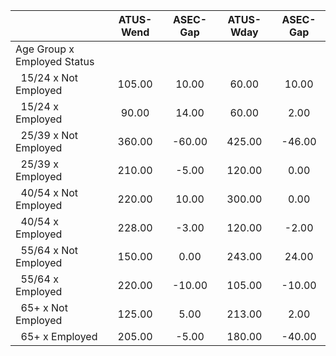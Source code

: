 
|                      |    ATUS-Wend |     ASEC-Gap |    ATUS-Wday |     ASEC-Gap |
| -------------------- | :----------: | :----------: | :----------: | :----------: |
| Age Group x Employed Status |              |              |              |              |
| &nbsp;&nbsp;15/24 x Not Employed |       105.00 |        10.00 |        60.00 |        10.00 |
| &nbsp;&nbsp;15/24 x Employed |        90.00 |        14.00 |        60.00 |         2.00 |
| &nbsp;&nbsp;25/39 x Not Employed |       360.00 |       -60.00 |       425.00 |       -46.00 |
| &nbsp;&nbsp;25/39 x Employed |       210.00 |        -5.00 |       120.00 |         0.00 |
| &nbsp;&nbsp;40/54 x Not Employed |       220.00 |        10.00 |       300.00 |         0.00 |
| &nbsp;&nbsp;40/54 x Employed |       228.00 |        -3.00 |       120.00 |        -2.00 |
| &nbsp;&nbsp;55/64 x Not Employed |       150.00 |         0.00 |       243.00 |        24.00 |
| &nbsp;&nbsp;55/64 x Employed |       220.00 |       -10.00 |       105.00 |       -10.00 |
| &nbsp;&nbsp;65+ x Not Employed |       125.00 |         5.00 |       213.00 |         2.00 |
| &nbsp;&nbsp;65+ x Employed |       205.00 |        -5.00 |       180.00 |       -40.00 |

